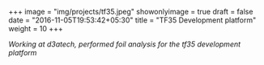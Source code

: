 +++
image = "img/projects/tf35.jpeg"
showonlyimage = true
draft = false
date = "2016-11-05T19:53:42+05:30"
title = "TF35 Development platform"
weight = 10
+++

*Working at d3atech, performed foil analysis for the tf35 development platform*
<!--more-->
